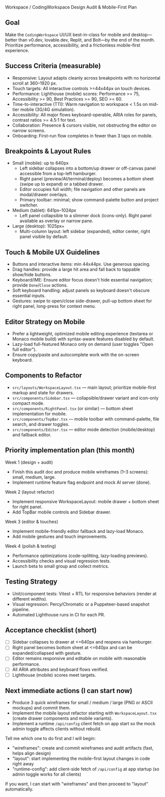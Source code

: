 Workspace / CodingWorkspace Design Audit & Mobile-First Plan

Goal
----
Make the `CodingWorkspace` UI/UX best-in-class for mobile and desktop—better than v0.dev, lovable.dev, Replit, and Bolt—by the end of the month. Prioritize performance, accessibility, and a frictionless mobile-first experience.

Success Criteria (measurable)
----------------------------
- Responsive: Layout adapts cleanly across breakpoints with no horizontal scroll at 360–1920 px.
- Touch targets: All interactive controls >=44x44px on touch devices.
- Performance: Lighthouse (mobile) scores: Performance >= 75, Accessibility >= 90, Best Practices >= 90, SEO >= 60.
- Time-to-interactive (TTI): Warm navigation to workspace < 1.5s on mid-tier mobile (3G/4G simulation).
- Accessibility: All major flows keyboard-operable, ARIA roles for panels, contrast ratios >= 4.5:1 for text.
- Collaboration: Presence & cursors visible, not obstructing the editor on narrow screens.
- Onboarding: First-run flow completes in fewer than 3 taps on mobile.

Breakpoints & Layout Rules
--------------------------
- Small (mobile): up to 640px
  - Left sidebar collapses into a bottom/up drawer or off-canvas panel accessible from a top-left hamburger.
  - Right panel (preview/AI/terminal/deploy) becomes a bottom sheet (swipe up to expand) or a tabbed drawer.
  - Editor occupies full width; file navigation and other panels are modal/drawer overlays.
  - Primary toolbar: minimal; show command-palette button and project switcher.
- Medium (tablet): 641px–1024px
  - Left panel collapsible to a slimmer dock (icons-only). Right panel available as overlay or narrow pane.
- Large (desktop): 1025px+
  - Multi-column layout: left sidebar (expanded), editor center, right panel visible by default.

Touch & Mobile UX Guidelines
----------------------------
- Buttons and interactive items: min 44x44px. Use generous spacing.
- Drag handles: provide a large hit area and fall back to tappable show/hide buttons.
- Keyboard/IME: Ensure editor focus doesn't hide essential navigation; provide `Done`/`Close` actions.
- Soft keyboard handling: adjust panels so keyboard doesn't obscure essential inputs.
- Gestures: swipe to open/close side-drawer, pull-up bottom sheet for right panel, long-press for context menu.

Editor Strategy on Mobile
-------------------------
- Prefer a lightweight, optimized mobile editing experience (textarea or Monaco mobile build) with syntax-aware features disabled by default.
- Lazy-load full-featured Monaco only on demand (user toggles "Open full editor").
- Ensure copy/paste and autocomplete work with the on-screen keyboard.

Components to Refactor
----------------------
- `src/layouts/WorkspaceLayout.tsx` — main layout; prioritize mobile-first markup and state for drawers.
- `src/components/Sidebar.tsx` — collapsible/drawer variant and icon-only compact mode.
- `src/components/RightPanel.tsx` (or similar) — bottom sheet implementation for mobile.
- `src/components/TopBar.tsx` — mobile toolbar with command-palette, file search, and drawer toggles.
- `src/components/Editor.tsx` — editor mode detection (mobile/desktop) and fallback editor.

Priority implementation plan (this month)
-----------------------------------------
Week 1 (design + audit)
- Finish this audit doc and produce mobile wireframes (1–3 screens): small, medium, large.
- Implement runtime feature flag endpoint and mock AI server (done).

Week 2 (layout refactor)
- Implement responsive WorkspaceLayout: mobile drawer + bottom sheet for right panel.
- Add TopBar mobile controls and Sidebar drawer.

Week 3 (editor & touches)
- Implement mobile-friendly editor fallback and lazy-load Monaco.
- Add mobile gestures and touch improvements.

Week 4 (polish & testing)
- Performance optimizations (code-splitting, lazy-loading previews).
- Accessibility checks and visual regression tests.
- Launch beta to small group and collect metrics.

Testing Strategy
----------------
- Unit/component tests: Vitest + RTL for responsive behaviors (render at different widths).
- Visual regression: Percy/Chromatic or a Puppeteer-based snapshot pipeline.
- Automated Lighthouse runs in CI for each PR.

Acceptance checklist (short)
----------------------------
- [ ] Sidebar collapses to drawer at <=640px and reopens via hamburger.
- [ ] Right panel becomes bottom sheet at <=640px and can be expanded/collapsed with gesture.
- [ ] Editor remains responsive and editable on mobile with reasonable performance.
- [ ] All ARIA attributes and keyboard flows verified.
- [ ] Lighthouse (mobile) scores meet targets.

Next immediate actions (I can start now)
---------------------------------------
- Produce 3 quick wireframes for small / medium / large (PNG or ASCII mockups) and commit them.
- Implement the mobile layout refactor starting with `WorkspaceLayout.tsx` (create drawer components and mobile variants).
- Implement a runtime `/api/config` client fetch on app start so the mock admin toggle affects clients without rebuild.

Tell me which one to do first and I will begin:
- "wireframes": create and commit wireframes and audit artifacts (fast, helps align design)
- "layout": start implementing the mobile-first layout changes in code right away
- "runtime-config": add client-side fetch of `/api/config` at app startup (so admin toggle works for all clients)

If you want, I can start with "wireframes" and then proceed to "layout" automatically.